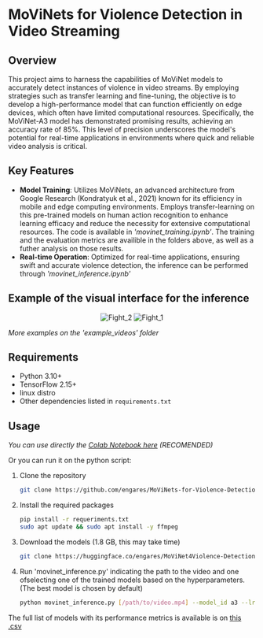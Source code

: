 # MoViNets for Violence Detection in Video Streaming

## Overview

This project aims to harness the capabilities of MoViNet models to accurately detect instances of violence in video streams. By employing strategies such as transfer learning and fine-tuning, the objective is to develop a high-performance model that can function efficiently on edge devices, which often have limited computational resources. Specifically, the MoViNet-A3 model has demonstrated promising results, achieving an accuracy rate of 85%. This level of precision underscores the model's potential for real-time applications in environments where quick and reliable video analysis is critical.

## Key Features

- **Model Training**: Utilizes MoViNets, an advanced architecture from Google Research (Kondratyuk et al., 2021) known for its efficiency in mobile and edge computing environments. Employs transfer-learning on this pre-trained models on human action recognition to enhance learning efficacy and reduce the necessity for extensive computational resources. The code is available in _'movinet_training.ipynb'_. The training and the evaluation metrics are availible in the folders  above, as well as a futher analysis on those results. 
- **Real-time Operation**: Optimized for real-time applications, ensuring swift and accurate violence detection, the inference can be performed through _'movinet_inference.ipynb'_

## Example of the visual interface for the inference
<p align="center">
  <img src="https://github.com/engares/MoViNets-for-Violence-Detection-in-Live-Video-Streaming/assets/126718587/35e32b64-d29a-4a80-b7d5-728577704bcb" alt="Fight_2">
  <img src="https://github.com/engares/MoViNets-for-Violence-Detection-in-Live-Video-Streaming/assets/126718587/c51f3226-9d6b-4247-958b-da6e11196c73" alt="Fight_1">

_More examples on the 'example_videos' folder_

## Requirements

- Python 3.10+
- TensorFlow 2.15+
- linux distro
- Other dependencies listed in `requirements.txt`

## Usage

_You can use directly the [Colab Notebook here](https://colab.research.google.com/drive/1O3F8X7JPkqKmz9CruN0Dr3QaXlS5LNLl?usp=sharing)    (RECOMENDED)_

Or you can run it on the python script:

1. Clone the repository
   ```bash
   git clone https://github.com/engares/MoViNets-for-Violence-Detection-in-Live-Video-Streaming.git
2. Install the required packages
   ```bash
   pip install -r requeriments.txt
   sudo apt update && sudo apt install -y ffmpeg
3. Download the models (1.8 GB, this may take time)
   ```bash
   git clone https://huggingface.co/engares/MoViNet4Violence-Detection
   
4. Run 'movinet_inference.py' indicating the path to the video and one ofselecting one of the trained models based on the hyperparameters. (The best model is chosen by default)
   ```bash
   python movinet_inference.py [/path/to/video.mp4] --model_id a3 --lr 0.001 --bs 64 --dr 0.3 --trly 0
The full list of models with its performance metrics is available is on [this .csv](https://github.com/engares/MoViNets-for-Violence-Detection-in-Live-Video-Streaming/blob/main/evaluation_metrics_analysis/model_performance_metrics.csv)


